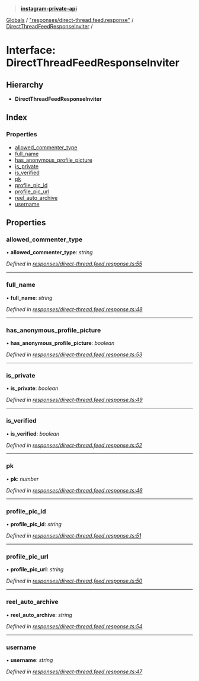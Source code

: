 > **[instagram-private-api](../README.md)**

[Globals](../README.md) / ["responses/direct-thread.feed.response"](../modules/_responses_direct_thread_feed_response_.md) / [DirectThreadFeedResponseInviter](_responses_direct_thread_feed_response_.directthreadfeedresponseinviter.md) /

# Interface: DirectThreadFeedResponseInviter

## Hierarchy

* **DirectThreadFeedResponseInviter**

## Index

### Properties

* [allowed_commenter_type](_responses_direct_thread_feed_response_.directthreadfeedresponseinviter.md#allowed_commenter_type)
* [full_name](_responses_direct_thread_feed_response_.directthreadfeedresponseinviter.md#full_name)
* [has_anonymous_profile_picture](_responses_direct_thread_feed_response_.directthreadfeedresponseinviter.md#has_anonymous_profile_picture)
* [is_private](_responses_direct_thread_feed_response_.directthreadfeedresponseinviter.md#is_private)
* [is_verified](_responses_direct_thread_feed_response_.directthreadfeedresponseinviter.md#is_verified)
* [pk](_responses_direct_thread_feed_response_.directthreadfeedresponseinviter.md#pk)
* [profile_pic_id](_responses_direct_thread_feed_response_.directthreadfeedresponseinviter.md#profile_pic_id)
* [profile_pic_url](_responses_direct_thread_feed_response_.directthreadfeedresponseinviter.md#profile_pic_url)
* [reel_auto_archive](_responses_direct_thread_feed_response_.directthreadfeedresponseinviter.md#reel_auto_archive)
* [username](_responses_direct_thread_feed_response_.directthreadfeedresponseinviter.md#username)

## Properties

###  allowed_commenter_type

• **allowed_commenter_type**: *string*

*Defined in [responses/direct-thread.feed.response.ts:55](https://github.com/dilame/instagram-private-api/blob/173bc62/src/responses/direct-thread.feed.response.ts#L55)*

___

###  full_name

• **full_name**: *string*

*Defined in [responses/direct-thread.feed.response.ts:48](https://github.com/dilame/instagram-private-api/blob/173bc62/src/responses/direct-thread.feed.response.ts#L48)*

___

###  has_anonymous_profile_picture

• **has_anonymous_profile_picture**: *boolean*

*Defined in [responses/direct-thread.feed.response.ts:53](https://github.com/dilame/instagram-private-api/blob/173bc62/src/responses/direct-thread.feed.response.ts#L53)*

___

###  is_private

• **is_private**: *boolean*

*Defined in [responses/direct-thread.feed.response.ts:49](https://github.com/dilame/instagram-private-api/blob/173bc62/src/responses/direct-thread.feed.response.ts#L49)*

___

###  is_verified

• **is_verified**: *boolean*

*Defined in [responses/direct-thread.feed.response.ts:52](https://github.com/dilame/instagram-private-api/blob/173bc62/src/responses/direct-thread.feed.response.ts#L52)*

___

###  pk

• **pk**: *number*

*Defined in [responses/direct-thread.feed.response.ts:46](https://github.com/dilame/instagram-private-api/blob/173bc62/src/responses/direct-thread.feed.response.ts#L46)*

___

###  profile_pic_id

• **profile_pic_id**: *string*

*Defined in [responses/direct-thread.feed.response.ts:51](https://github.com/dilame/instagram-private-api/blob/173bc62/src/responses/direct-thread.feed.response.ts#L51)*

___

###  profile_pic_url

• **profile_pic_url**: *string*

*Defined in [responses/direct-thread.feed.response.ts:50](https://github.com/dilame/instagram-private-api/blob/173bc62/src/responses/direct-thread.feed.response.ts#L50)*

___

###  reel_auto_archive

• **reel_auto_archive**: *string*

*Defined in [responses/direct-thread.feed.response.ts:54](https://github.com/dilame/instagram-private-api/blob/173bc62/src/responses/direct-thread.feed.response.ts#L54)*

___

###  username

• **username**: *string*

*Defined in [responses/direct-thread.feed.response.ts:47](https://github.com/dilame/instagram-private-api/blob/173bc62/src/responses/direct-thread.feed.response.ts#L47)*